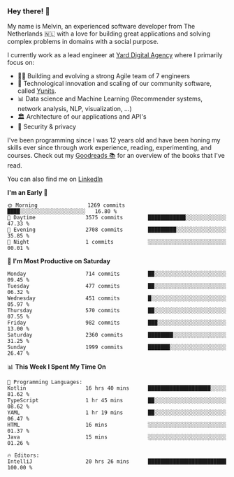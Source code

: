 ### Hey there! 👋

My name is Melvin, an experienced software developer from The Netherlands 🇳🇱 with a love for building great applications and solving complex problems in domains with a social purpose. 

I currently work as a lead engineer at [Yard Digital Agency](https://github.com/yardinternet) where I primarily focus on:

* 👏🏼 Building and evolving a strong Agile team of 7 engineers
* 🚀 Technological innovation and scaling of our community software, called [Yunits](https://www.yunits.com/).
* 📊 Data science and Machine Learning (Recommender systems, network analysis, NLP, visualization, ...)
* 🏛 Architecture of our applications and API's
* 🔐 Security & privacy

I've been programming since I was 12 years old and have been honing my skills ever since through work experience, reading, experimenting, and courses.
Check out my [Goodreads 📚](https://goodreads.com/melvinkoopmans) for an overview of the books that I've read. 

You can also find me on [LinkedIn](https://www.linkedin.com/in/melvinkoopmans)

<!--START_SECTION:waka-->
**I'm an Early 🐤** 

```text
🌞 Morning                1269 commits        ████░░░░░░░░░░░░░░░░░░░░░   16.80 % 
🌆 Daytime                3575 commits        ████████████░░░░░░░░░░░░░   47.33 % 
🌃 Evening                2708 commits        █████████░░░░░░░░░░░░░░░░   35.85 % 
🌙 Night                  1 commits           ░░░░░░░░░░░░░░░░░░░░░░░░░   00.01 % 
```
📅 **I'm Most Productive on Saturday** 

```text
Monday                   714 commits         ██░░░░░░░░░░░░░░░░░░░░░░░   09.45 % 
Tuesday                  477 commits         ██░░░░░░░░░░░░░░░░░░░░░░░   06.32 % 
Wednesday                451 commits         █░░░░░░░░░░░░░░░░░░░░░░░░   05.97 % 
Thursday                 570 commits         ██░░░░░░░░░░░░░░░░░░░░░░░   07.55 % 
Friday                   982 commits         ███░░░░░░░░░░░░░░░░░░░░░░   13.00 % 
Saturday                 2360 commits        ████████░░░░░░░░░░░░░░░░░   31.25 % 
Sunday                   1999 commits        ███████░░░░░░░░░░░░░░░░░░   26.47 % 
```


📊 **This Week I Spent My Time On** 

```text
💬 Programming Languages: 
Kotlin                   16 hrs 40 mins      ████████████████████░░░░░   81.62 % 
TypeScript               1 hr 45 mins        ██░░░░░░░░░░░░░░░░░░░░░░░   08.62 % 
YAML                     1 hr 19 mins        ██░░░░░░░░░░░░░░░░░░░░░░░   06.47 % 
HTML                     16 mins             ░░░░░░░░░░░░░░░░░░░░░░░░░   01.37 % 
Java                     15 mins             ░░░░░░░░░░░░░░░░░░░░░░░░░   01.26 % 

🔥 Editors: 
IntelliJ                 20 hrs 26 mins      █████████████████████████   100.00 % 
```


<!--END_SECTION:waka-->
